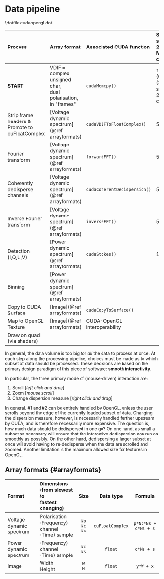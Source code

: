 # Data pipeline

\dotfile cudaopengl.dot

| Process | Array format | Associated CUDA function | Size (1 second,<br>24 x 1.28 MHz channels) |
| :------ | :----- | :---------- | :------------ |
| **START** | VDIF =<br>complex unsigned char,<br>dual polarisation,<br>in "frames" | `cudaMemcpy()` | 125 MB (GPU)<br>(3 seconds, 24 coarse channels) |
| Strip frame headers &<br>Promote to cuFloatComplex | [Voltage dynamic spectrum](@ref arrayformats) | `cudaVDIFToFloatComplex()` | 500 MB |
| Fourier transform | [Voltage dynamic spectrum](@ref arrayformats) | `forwardFFT()` | 500 MB |
| Coherently dedisperse<br>channels | [Voltage dynamic spectrum](@ref arrayformats) | `cudaCoherentDedispersion()` | 500 MB |
| Inverse Fourier transform | [Voltage dynamic spectrum](@ref arrayformats) | `inverseFFT()` | 500 MB |
| Detection (I,Q,U,V) | [Power dynamic spectrum](@ref arrayformats) | `cudaStokes()` | 125 MB |
| Binning | [Power dynamic spectrum](@ref arrayformats) |  |  |
| Copy to CUDA Surface | [Image](@ref arrayformats) | `cudaCopyToSurface()` |  |
| Map to OpenGL Texture | [Image](@ref arrayformats) | CUDA-OpenGL interoperability |  |
| Draw on quad (via shaders) |  |  |  |

In general, the data volume is too big for *all* the data to process at once.
At each step along the processing pipeline, choices must be made as to which subset of data should be processed.
These decisions are based on the primary design paradigm of this piece of software: **smooth interactivity**.

In particular, the three primary mode of (mouse-driven) interaction are:

1. Scroll [*left click and drag*]
2. Zoom [*mouse scroll*]
3. Change dispersion measure [*right click and drag*]

In general, #1 and #2 can be entirely handled by OpenGL, unless the user scrolls beyond the edge of the currently loaded subset of data.
Changing the dispersion measure, however, is necessarily handled further upstream by CUDA, and is therefore necessarily more expensive.
The question is, how much data should be dedispersed in one go?
On one hand, as small a subset as necessary will ensure that the interactive dedispersion can run as smoothly as possibly.
On the other hand, dedispersing a larger subset at once will avoid having to re-dedisperse when the data are scrolled and zoomed.
Another limitation is the maximum allowed size for textures in OpenGL.

## Array formats {#arrayformats}

| Format | Dimensions (from slowest to<br>fastest changing) | Size | Data type | Formula |
| :----- | :----------------------------------------------- | :--: | :-------: | :-----: |
| Voltage dynamic spectrum | Polarisation <br> (Frequency) channel <br> (Time) sample | `Np`<br>`Nc`<br>`Ns` | `cuFloatComplex` | `p*Nc*Ns + c*Ns + s` |
| Power dynamic spectrum | (Frequency) channel <br> (Time) sample | `Nc`<br>`Ns` | `float` | `c*Ns + s` |
| Image | Width <br> Height | `W`<br> `H` | `float` | `y*W + x` |

